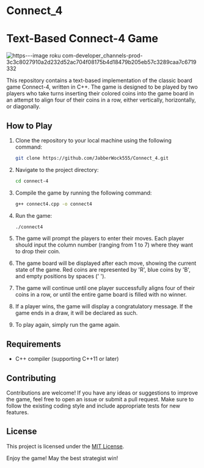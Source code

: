# Connect_4
 # Text-Based Connect-4 Game

![https---image roku com-developer_channels-prod-3c3c8027910a2d232d52ac704f08175b4d18479b205eb57c3289caa7c6719332](https://github.com/JabberWock555/Connect_4/assets/97807224/a7e29ffd-bd8c-48ae-93f0-ea59a374c4ad)


This repository contains a text-based implementation of the classic board game Connect-4, written in C++. The game is designed to be played by two players who take turns inserting their colored coins into the game board in an attempt to align four of their coins in a row, either vertically, horizontally, or diagonally.

## How to Play

1. Clone the repository to your local machine using the following command:

   ```bash
   git clone https://github.com/JabberWock555/Connect_4.git
   ```

2. Navigate to the project directory:

   ```bash
   cd connect-4
   ```

3. Compile the game by running the following command:

   ```bash
   g++ connect4.cpp -o connect4
   ```

4. Run the game:

   ```bash
   ./connect4
   ```

5. The game will prompt the players to enter their moves. Each player should input the column number (ranging from 1 to 7) where they want to drop their coin.

6. The game board will be displayed after each move, showing the current state of the game. Red coins are represented by 'R', blue coins by 'B', and empty positions by spaces (' ').

7. The game will continue until one player successfully aligns four of their coins in a row, or until the entire game board is filled with no winner.

8. If a player wins, the game will display a congratulatory message. If the game ends in a draw, it will be declared as such.

9. To play again, simply run the game again.

## Requirements

- C++ compiler (supporting C++11 or later)

## Contributing

Contributions are welcome! If you have any ideas or suggestions to improve the game, feel free to open an issue or submit a pull request. Make sure to follow the existing coding style and include appropriate tests for new features.

## License

This project is licensed under the [MIT License](LICENSE).

Enjoy the game! May the best strategist win!
